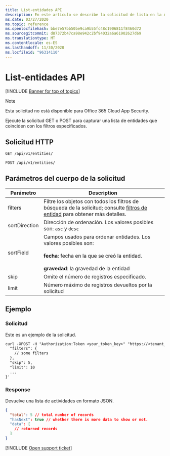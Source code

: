 ```yaml
---
title: List-entidades API
description: En este artículo se describe la solicitud de lista en la API de entidades de Cloud App Security.
ms.date: 03/27/2020
ms.topic: reference
ms.openlocfilehash: bbe7e57bb50be9ca9b55fc48c1906811f8460d72
ms.sourcegitcommit: d87372b47ca98e942c2bf94032a6a61902627d69
ms.translationtype: MT
ms.contentlocale: es-ES
ms.lasthandoff: 11/30/2020
ms.locfileid: "96314110"
---
```

# <a name="list---entities-api"></a>List-entidades API

[!INCLUDE [Banner for top of topics](includes/banner.md)]

> [!NOTE]
> Esta solicitud no está disponible para Office 365 Cloud App Security.

Ejecute la solicitud GET o POST para capturar una lista de entidades que coinciden con los filtros especificados.

## <a name="http-request"></a>Solicitud HTTP

```rest
GET /api/v1/entities/
```

```rest
POST /api/v1/entities/
```

## <a name="request-body-parameters"></a>Parámetros del cuerpo de la solicitud

| Parámetro | Description |
| --- | --- |
| filters | Filtre los objetos con todos los filtros de búsqueda de la solicitud; consulte [filtros de entidad](api-entities.md#filters) para obtener más detalles. |
| sortDirection | Dirección de ordenación. Los valores posibles son: `asc` y `desc` |
| sortField | Campos usados para ordenar entidades. Los valores posibles son:<br /><br />**fecha**: fecha en la que se creó la entidad.<br /><br />**gravedad**: la gravedad de la entidad |
| skip | Omite el número de registros especificado. |
| limit | Número máximo de registros devueltos por la solicitud |

## <a name="example"></a>Ejemplo

### <a name="request"></a>Solicitud

Este es un ejemplo de la solicitud.

```rest
curl -XPOST -H "Authorization:Token <your_token_key>" "https://<tenant_id>.<tenant_region>.contoso.com/api/v1/entities/" -d '{
  "filters": {
    // some filters
  },
  "skip": 5,
  "limit": 10
  ...
}'
```

### <a name="response"></a>Response

Devuelve una lista de actividades en formato JSON.

```json
{
  "total": 5 // total number of records
  "hasNext": true // whether there is more data to show or not.
  "data": [
    // returned records
  ]
}
```

[!INCLUDE [Open support ticket](includes/support.md)]
